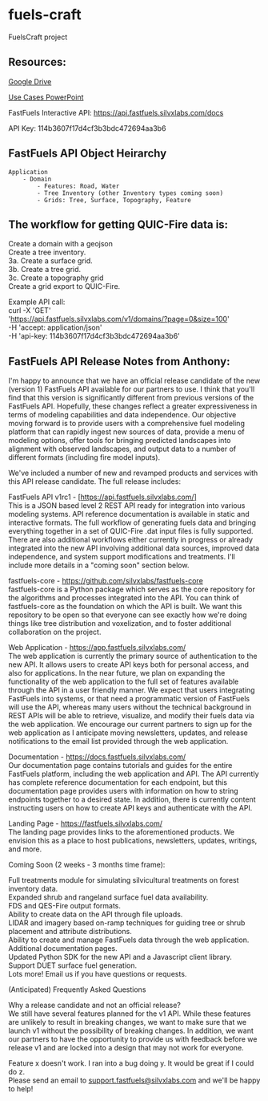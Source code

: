 # fuels-craft
FuelsCraft project

Resources: 
---
[Google Drive](https://drive.google.com/drive/folders/1FvHrjbXd3RESTXQ_5tY_81TIiaiZ6TrH)

[Use Cases PowerPoint](https://github.com/user-attachments/files/16732073/FC2FF_Workflows.pptx)

FastFuels Interactive API: https://api.fastfuels.silvxlabs.com/docs

API Key: 114b3607f17d4cf3b3bdc472694aa3b6

FastFuels API Object Heirarchy
---
    Application  
        - Domain  
            - Features: Road, Water  
            - Tree Inventory (other Inventory types coming soon)  
            - Grids: Tree, Surface, Topography, Feature  



The workflow for getting QUIC-Fire data is:
---

Create a domain with a geojson  
Create a tree inventory.  
3a. Create a surface grid.  
3b. Create a tree grid.  
3c. Create a topography grid  
Create a grid export to QUIC-Fire.  

Example API call:  
curl -X 'GET'  
'https://api.fastfuels.silvxlabs.com/v1/domains/?page=0&size=100'  
-H 'accept: application/json'  
-H 'api-key: 114b3607f17d4cf3b3bdc472694aa3b6'  

FastFuels API Release Notes from Anthony: 
---

I'm happy to announce that we have an official release candidate of the new (version 1) FastFuels API available for our partners to use. I think that you'll find that this version is significantly different from previous versions of the FastFuels API. Hopefully, these changes reflect a greater expressiveness in terms of modeling capabilities and data independence. Our objective moving forward is to provide users with a comprehensive fuel modeling platform that can rapidly ingest new sources of data, provide a menu of modeling options, offer tools for bringing predicted landscapes into alignment with observed landscapes, and output data to a number of different formats (including fire model inputs).

We've included a number of new and revamped products and services with this API release candidate. The full release includes:

FastFuels API v1rc1 - [https://api.fastfuels.silvxlabs.com/]  
This is a JSON based level 2 REST API ready for integration into various modeling systems. API reference documentation is available in static and interactive formats. The full workflow of generating fuels data and bringing everything together in a set of QUIC-Fire .dat input files is fully supported. There are also additional workflows either currently in progress or already integrated into the new API involving additional data sources, improved data independence, and system support modifications and treatments. I'll include more details in a "coming soon" section below.

fastfuels-core - https://github.com/silvxlabs/fastfuels-core  
fastfuels-core is a Python package which serves as the core repository for the algorithms and processes integrated into the API. You can think of fastfuels-core as the foundation on which the API is built. We want this repository to be open so that everyone can see exactly how we're doing things like tree distribution and voxelization, and to foster additional collaboration on the project.

Web Application - https://app.fastfuels.silvxlabs.com/  
The web application is currently the primary source of authentication to the new API. It allows users to create API keys both for personal access, and also for applications. In the near future, we plan on expanding the functionality of the web application to the full set of features available through the API in a user friendly manner. We expect that users integrating FastFuels into systems, or that need a programmatic version of FastFuels will use the API, whereas many users without the technical background in REST APIs will be able to retrieve, visualize, and modify their fuels data via the web application. We encourage our current partners to sign up for the web application as I anticipate moving newsletters, updates, and release notifications to the email list provided through the web application.

Documentation - https://docs.fastfuels.silvxlabs.com/  
Our documentation page contains tutorials and guides for the entire FastFuels platform, including the web application and API. The API currently has complete reference documentation for each endpoint, but this documentation page provides users with information on how to string endpoints together to a desired state. In addition, there is currently content instructing users on how to create API keys and authenticate with the API.

Landing Page - https://fastfuels.silvxlabs.com/  
The landing page provides links to the aforementioned products. We envision this as a place to host publications, newsletters, updates, writings, and more.

Coming Soon (2 weeks - 3 months time frame):

Full treatments module for simulating silvicultural treatments on forest inventory data.  
Expanded shrub and rangeland surface fuel data availability.  
FDS and QES-Fire output formats.  
Ability to create data on the API through file uploads.  
LIDAR and imagery based on-ramp techniques for guiding tree or shrub placement and attribute distributions.  
Ability to create and manage FastFuels data through the web application.  
Additional documentation pages.  
Updated Python SDK for the new API and a Javascript client library.  
Support DUET surface fuel generation.  
Lots more! Email us if you have questions or requests.  

(Anticipated) Frequently Asked Questions  
  
Why a release candidate and not an official release?  
We still have several features planned for the v1 API. While these features are unlikely to result in breaking changes, we want to make sure that we launch v1 without the possibility of breaking changes. In addition, we want our partners to have the opportunity to provide us with feedback before we release v1 and are locked into a design that may not work for everyone.  

Feature x doesn't work. I ran into a bug doing y. It would be great if I could do z.  
Please send an email to support.fastfuels@silvxlabs.com and we'll be happy to help!
